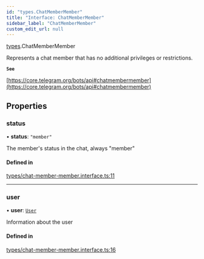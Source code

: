 ```yaml
---
id: "types.ChatMemberMember"
title: "Interface: ChatMemberMember"
sidebar_label: "ChatMemberMember"
custom_edit_url: null
---
```


[types](../modules/types.md).ChatMemberMember

Represents a chat member that has no additional privileges or restrictions.

**`See`**

[https://core.telegram.org/bots/api#chatmembermember](https://core.telegram.org/bots/api#chatmembermember)

## Properties

### status

• **status**: ``"member"``

The member's status in the chat, always "member"

#### Defined in

[types/chat-member-member.interface.ts:11](https://github.com/DeityLamb/telegramjs/blob/32b4cca/packages/common/lib/interfaces/types/chat-member-member.interface.ts#L11)

___

### user

• **user**: [`User`](types.User.md)

Information about the user

#### Defined in

[types/chat-member-member.interface.ts:16](https://github.com/DeityLamb/telegramjs/blob/32b4cca/packages/common/lib/interfaces/types/chat-member-member.interface.ts#L16)
